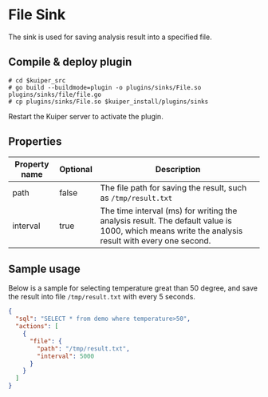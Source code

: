 # File Sink

The sink is used for saving analysis result into a specified file.

## Compile & deploy plugin

```shell
# cd $kuiper_src
# go build --buildmode=plugin -o plugins/sinks/File.so plugins/sinks/file/file.go
# cp plugins/sinks/File.so $kuiper_install/plugins/sinks
```

Restart the Kuiper server to activate the plugin.

## Properties

| Property name | Optional | Description                                                  |
| ------------- | -------- | ------------------------------------------------------------ |
| path          | false    | The file path for saving the result, such as ``/tmp/result.txt`` |
| interval      | true     | The time interval (ms) for writing the analysis result. The default value is 1000, which means write the analysis result with every one second. |

## Sample usage

Below is a sample for selecting temperature great than 50 degree, and save the result into file ``/tmp/result.txt`` with every 5 seconds.

```json
{
  "sql": "SELECT * from demo where temperature>50",
  "actions": [
    {
      "file": {
        "path": "/tmp/result.txt",
        "interval": 5000
      }
    }
  ]
}
```

